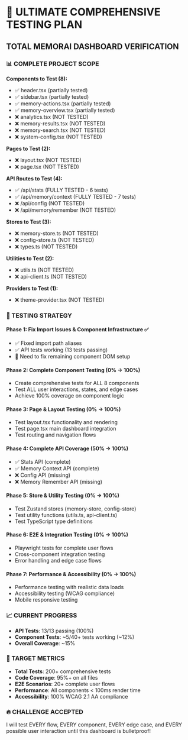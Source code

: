 # 🎯 ULTIMATE COMPREHENSIVE TESTING PLAN
## TOTAL MEMORAI DASHBOARD VERIFICATION

### 📊 COMPLETE PROJECT SCOPE
**Components to Test (8):**
- ✅ header.tsx (partially tested)
- ✅ sidebar.tsx (partially tested) 
- ✅ memory-actions.tsx (partially tested)
- ✅ memory-overview.tsx (partially tested)
- ❌ analytics.tsx (NOT TESTED)
- ❌ memory-results.tsx (NOT TESTED)
- ❌ memory-search.tsx (NOT TESTED)
- ❌ system-config.tsx (NOT TESTED)

**Pages to Test (2):**
- ❌ layout.tsx (NOT TESTED)
- ❌ page.tsx (NOT TESTED)

**API Routes to Test (4):**
- ✅ /api/stats (FULLY TESTED - 6 tests)
- ✅ /api/memory/context (FULLY TESTED - 7 tests)
- ❌ /api/config (NOT TESTED)
- ❌ /api/memory/remember (NOT TESTED)

**Stores to Test (3):**
- ❌ memory-store.ts (NOT TESTED)
- ❌ config-store.ts (NOT TESTED)
- ❌ types.ts (NOT TESTED)

**Utilities to Test (2):**
- ❌ utils.ts (NOT TESTED)
- ❌ api-client.ts (NOT TESTED)

**Providers to Test (1):**
- ❌ theme-provider.tsx (NOT TESTED)

### 🎯 TESTING STRATEGY

#### Phase 1: Fix Import Issues & Component Infrastructure ✅
- ✅ Fixed import path aliases
- ✅ API tests working (13 tests passing)
- 🔄 Need to fix remaining component DOM setup

#### Phase 2: Complete Component Testing (0% → 100%)
- Create comprehensive tests for ALL 8 components
- Test ALL user interactions, states, and edge cases
- Achieve 100% coverage on component logic

#### Phase 3: Page & Layout Testing (0% → 100%)
- Test layout.tsx functionality and rendering
- Test page.tsx main dashboard integration
- Test routing and navigation flows

#### Phase 4: Complete API Coverage (50% → 100%)
- ✅ Stats API (complete)
- ✅ Memory Context API (complete)
- ❌ Config API (missing)
- ❌ Memory Remember API (missing)

#### Phase 5: Store & Utility Testing (0% → 100%)
- Test Zustand stores (memory-store, config-store)
- Test utility functions (utils.ts, api-client.ts)
- Test TypeScript type definitions

#### Phase 6: E2E & Integration Testing (0% → 100%)
- Playwright tests for complete user flows
- Cross-component integration testing
- Error handling and edge case flows

#### Phase 7: Performance & Accessibility (0% → 100%)
- Performance testing with realistic data loads
- Accessibility testing (WCAG compliance)
- Mobile responsive testing

### 📈 CURRENT PROGRESS
- **API Tests**: 13/13 passing (100%)
- **Component Tests**: ~5/40+ tests working (~12%)
- **Overall Coverage**: ~15%

### 🚀 TARGET METRICS
- **Total Tests**: 200+ comprehensive tests
- **Code Coverage**: 95%+ on all files
- **E2E Scenarios**: 20+ complete user flows
- **Performance**: All components < 100ms render time
- **Accessibility**: 100% WCAG 2.1 AA compliance

### 🔥 CHALLENGE ACCEPTED
I will test EVERY flow, EVERY component, EVERY edge case, and EVERY possible user interaction until this dashboard is bulletproof!
